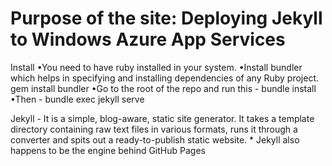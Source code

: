Purpose of the site: Deploying Jekyll to Windows Azure App Services
=====

Install
•You need to have ruby installed in your system.
•Install bundler which helps in specifying and installing dependencies of any Ruby project.  gem install bundler 
•Go to the root of the repo and run this -  bundle install 
•Then -  bundle exec jekyll serve 

Jekyll - It is a simple, blog-aware, static site generator. It takes a template directory containing raw text files in various formats, runs it through a converter and spits out a ready-to-publish static website.
    * Jekyll also happens to be the engine behind GitHub Pages
         
         
         
